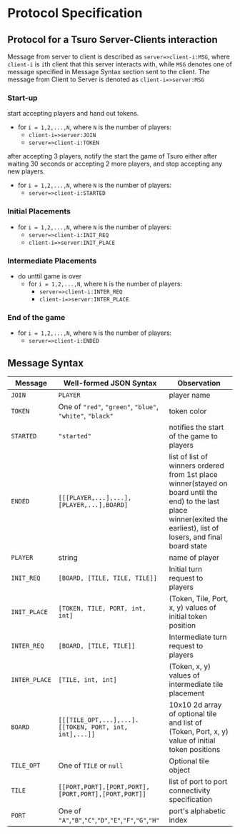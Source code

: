 # Protocol Specification
## Protocol for a Tsuro Server-Clients interaction
Message from server to client is described as `server=>client-i:MSG`, where `client-i` is `i`th client that this server interacts with, while `MSG` denotes one of message specified in Message Syntax section sent to the client. The message from Client to Server is denoted as `client-i=>server:MSG`
### Start-up
start accepting players and hand out tokens.
- for `i = 1,2,...,N`, where `N` is the number of players:
    - `client-i=>server:JOIN`
    - `server=>client-i:TOKEN`

after accepting 3 players, notify the start the game of Tsuro either after waiting 30 seconds or accepting 2 more players, and stop accepting any new players.
- for `i = 1,2,...,N`, where `N` is the number of players:
    - `server=>client-i:STARTED`

### Initial Placements
- for `i = 1,2,...,N`, where `N` is the number of players:
    - `server=>client-i:INIT_REQ`
    - `client-i=>server:INIT_PLACE`

### Intermediate Placements
- do unttil game is over
    - for `i = 1,2,...,N`, where `N` is the number of players:
        - `server=>client-i:INTER_REQ`
        - `client-i=>server:INTER_PLACE`

### End of the game
- for `i = 1,2,...,N`, where `N` is the number of players:
    - `server=>client-i:ENDED`

## Message Syntax
|Message|Well-formed JSON Syntax|Observation|
|-------|-----------------------|-----------|
|`JOIN`|`PLAYER`|player name|
|`TOKEN`|One of `"red"`, `"green"`, `"blue"`, `"white"`, `"black"`|token color|
|`STARTED`|`"started"`|notifies the start of the game to players|
|`ENDED`|`[[[PLAYER,...],...],[PLAYER,...],BOARD]`|list of list of winners ordered from 1st place winner(stayed on board until the end) to the last place winner(exited the earliest), list of losers, and final board state| 
|`PLAYER`|string|name of player
|`INIT_REQ`|`[BOARD, [TILE, TILE, TILE]]`|Initial turn request to players|
|`INIT_PLACE`|`[TOKEN, TILE, PORT, int, int]`|(Token, Tile, Port, x, y) values of initial token position|
|`INTER_REQ`|`[BOARD, [TILE, TILE]]`|Intermediate turn request to players|
|`INTER_PLACE`|`[TILE, int, int]`|(Token, x, y) values of intermediate tile placement|
|`BOARD`|`[[[TILE_OPT,...],...]. [[TOKEN, PORT, int, int],...]]`|10x10 2d array of optional tile and list of (Token, Port, x, y) value of initial token positions|
|`TILE_OPT`|One of `TILE` or `null`|Optional tile object|
|`TILE`|`[[PORT,PORT],[PORT,PORT],[PORT,PORT],[PORT,PORT]]`|list of port to port connectivity specification|
|`PORT`|One of `"A"`,`"B"`,`"C"`,`"D"`,`"E"`,`"F"`,`"G"`,`"H"`|port's alphabetic index|

